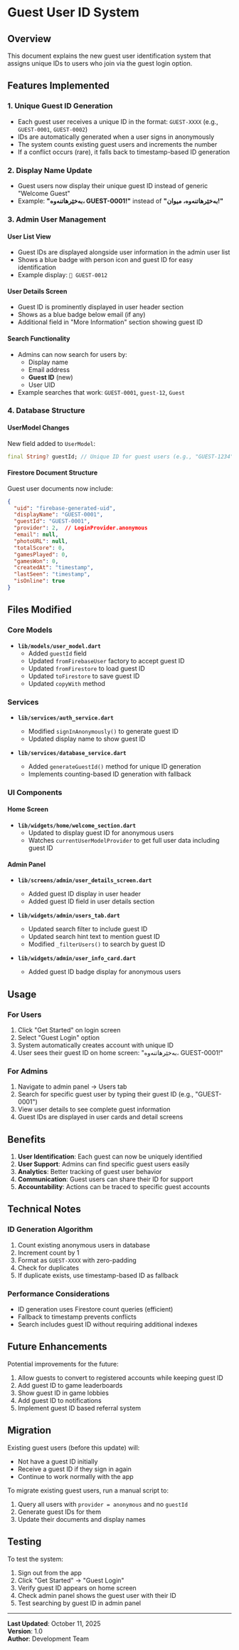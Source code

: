 # Guest User ID System

## Overview
This document explains the new guest user identification system that assigns unique IDs to users who join via the guest login option.

## Features Implemented

### 1. **Unique Guest ID Generation**
- Each guest user receives a unique ID in the format: `GUEST-XXXX` (e.g., `GUEST-0001`, `GUEST-0002`)
- IDs are automatically generated when a user signs in anonymously
- The system counts existing guest users and increments the number
- If a conflict occurs (rare), it falls back to timestamp-based ID generation

### 2. **Display Name Update**
- Guest users now display their unique guest ID instead of generic "Welcome Guest"
- Example: **"بەخێرهاتنەوە، GUEST-0001!"** instead of **"بەخێرهاتنەوە، میوان!"**

### 3. **Admin User Management**

#### User List View
- Guest IDs are displayed alongside user information in the admin user list
- Shows a blue badge with person icon and guest ID for easy identification
- Example display: `👤 GUEST-0012`

#### User Details Screen
- Guest ID is prominently displayed in user header section
- Shows as a blue badge below email (if any)
- Additional field in "More Information" section showing guest ID

#### Search Functionality
- Admins can now search for users by:
  - Display name
  - Email address
  - **Guest ID** (new)
  - User UID
- Example searches that work: `GUEST-0001`, `guest-12`, `Guest`

### 4. **Database Structure**

#### UserModel Changes
New field added to `UserModel`:
```dart
final String? guestId; // Unique ID for guest users (e.g., "GUEST-1234")
```

#### Firestore Document Structure
Guest user documents now include:
```json
{
  "uid": "firebase-generated-uid",
  "displayName": "GUEST-0001",
  "guestId": "GUEST-0001",
  "provider": 2,  // LoginProvider.anonymous
  "email": null,
  "photoURL": null,
  "totalScore": 0,
  "gamesPlayed": 0,
  "gamesWon": 0,
  "createdAt": "timestamp",
  "lastSeen": "timestamp",
  "isOnline": true
}
```

## Files Modified

### Core Models
- **`lib/models/user_model.dart`**
  - Added `guestId` field
  - Updated `fromFirebaseUser` factory to accept guest ID
  - Updated `fromFirestore` to load guest ID
  - Updated `toFirestore` to save guest ID
  - Updated `copyWith` method

### Services
- **`lib/services/auth_service.dart`**
  - Modified `signInAnonymously()` to generate guest ID
  - Updated display name to show guest ID
  
- **`lib/services/database_service.dart`**
  - Added `generateGuestId()` method for unique ID generation
  - Implements counting-based ID generation with fallback

### UI Components

#### Home Screen
- **`lib/widgets/home/welcome_section.dart`**
  - Updated to display guest ID for anonymous users
  - Watches `currentUserModelProvider` to get full user data including guest ID

#### Admin Panel
- **`lib/screens/admin/user_details_screen.dart`**
  - Added guest ID display in user header
  - Added guest ID field in user details section
  
- **`lib/widgets/admin/users_tab.dart`**
  - Updated search filter to include guest ID
  - Updated search hint text to mention guest ID
  - Modified `_filterUsers()` to search by guest ID
  
- **`lib/widgets/admin/user_info_card.dart`**
  - Added guest ID badge display for anonymous users

## Usage

### For Users
1. Click "Get Started" on login screen
2. Select "Guest Login" option
3. System automatically creates account with unique ID
4. User sees their guest ID on home screen: "بەخێرهاتنەوە، GUEST-0001!"

### For Admins
1. Navigate to admin panel → Users tab
2. Search for specific guest user by typing their guest ID (e.g., "GUEST-0001")
3. View user details to see complete guest information
4. Guest IDs are displayed in user cards and detail screens

## Benefits

1. **User Identification**: Each guest can now be uniquely identified
2. **User Support**: Admins can find specific guest users easily
3. **Analytics**: Better tracking of guest user behavior
4. **Communication**: Guest users can share their ID for support
5. **Accountability**: Actions can be traced to specific guest accounts

## Technical Notes

### ID Generation Algorithm
1. Count existing anonymous users in database
2. Increment count by 1
3. Format as `GUEST-XXXX` with zero-padding
4. Check for duplicates
5. If duplicate exists, use timestamp-based ID as fallback

### Performance Considerations
- ID generation uses Firestore count queries (efficient)
- Fallback to timestamp prevents conflicts
- Search includes guest ID without requiring additional indexes

## Future Enhancements

Potential improvements for the future:
1. Allow guests to convert to registered accounts while keeping guest ID
2. Add guest ID to game leaderboards
3. Show guest ID in game lobbies
4. Add guest ID to notifications
5. Implement guest ID based referral system

## Migration

Existing guest users (before this update) will:
- Not have a guest ID initially
- Receive a guest ID if they sign in again
- Continue to work normally with the app

To migrate existing guest users, run a manual script to:
1. Query all users with `provider = anonymous` and no `guestId`
2. Generate guest IDs for them
3. Update their documents and display names

## Testing

To test the system:
1. Sign out from the app
2. Click "Get Started" → "Guest Login"
3. Verify guest ID appears on home screen
4. Check admin panel shows the guest user with their ID
5. Test searching by guest ID in admin panel

---

**Last Updated**: October 11, 2025  
**Version**: 1.0  
**Author**: Development Team
